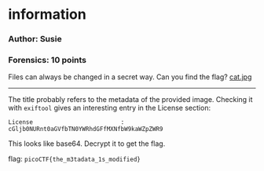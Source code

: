 # information
### Author: Susie
### Forensics: 10 points

Files can always be changed in a secret way. Can you find the flag? [cat.jpg](cat.jpg)

---

The title probably refers to the metadata of the provided image. Checking it with `exiftool` gives an interesting entry in the License section:

```
License                         : cGljb0NURnt0aGVfbTN0YWRhdGFfMXNfbW9kaWZpZWR9
```

This looks like base64. Decrypt it to get the flag.

flag: `picoCTF{the_m3tadata_1s_modified}`
